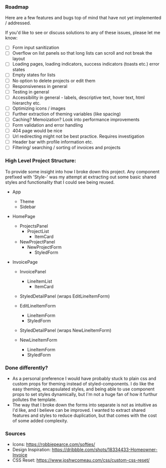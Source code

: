 

### Roadmap

Here are a few features and bugs top of mind that have not yet implemented / addressed.

If you'd like to see or discuss solutions to any of these issues, please let me know:

- [ ] Form input sanitization
- [ ] Overflow on list panels so that long lists can scroll and not break the layout
- [ ] Loading pages, loading indicators, success indicators (toasts etc.) error states
- [ ] Empty states for lists
- [ ] No option to delete projects or edit them
- [ ] Responsiveness in general
- [ ] Testing in general
- [ ] Accessibility in general - labels, descriptive text, hover text, html hierarchy etc.
- [ ] Optimizing icons / images
- [ ] Further extraction of theming variables (like spacing)
- [ ] Caching? Memoization? Look into performance improvements
- [ ] Form validation and error handling
- [ ] 404 page would be nice
- [ ] Url redirecting might not be best practice. Requires investigation
- [ ] Header bar with profile information etc.
- [ ] Filtering/ searching / sorting of invoices and projects

### High Level Project Structure:

To provide some insight into how I broke down this project. Any component prefixed with 'Style-' was my attempt at extracting out some basic shared styles and functionality that I could see being reused.

- App

  - Theme
  - Sidebar

- HomePage

  - ProjectsPanel
    - ProjectList
      - ItemCard
  - NewProjectPanel
    - NewProjectForm
      - StyledForm

- InvoicePage

  - InvoicePanel
    - LineItemList
      - ItemCard
  - StyledDetailPanel (wraps EditLineItemForm)

  - EditLineItemForm
    - LineItemForm
    - StyledForm
  - StyledDetailPanel (wraps NewLineItemForm)

  - NewLineItemForm
    - LineItemForm
    - StyledForm

### Done differently?

- As a personal preference I would have probably stuck to plain css and custom props for theming instead of styled-components. I do like the easy theming, encapsulated styles, and being able to use component props to set styles dynamically, but I'm not a huge fan of how it furthur pollutes the template.
- The way that I broke down the forms into separate is not as intuitive as I'd like, and I believe can be improved. I wanted to extract shared features and styles to reduce duplication, but that comes with the cost of some added complexity.

### Sources

- Icons: https://robbiepearce.com/softies/
- Design Inspiration: https://dribbble.com/shots/18334433-Homeowner-Invoice
- CSS Reset: https://www.joshwcomeau.com/css/custom-css-reset/
